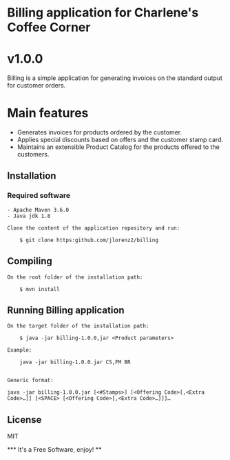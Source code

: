 # Billing application for Charlene's Coffee Corner
# v1.0.0

Billing is a simple application for generating invoices on the standard output for customer orders.

# Main features

  - Generates invoices for products ordered by the customer.
  - Applies special discounts based on offers and the customer stamp card.
  - Maintains an extensible Product Catalog for the products offered to the customers.
  

##   Installation

###  Required software

	- Apache Maven 3.6.0
    - Java jdk 1.8

	Clone the content of the application repository and run:

		$ git clone https:github.com/jlorenz2/billing

##  Compiling

	On the root folder of the installation path:
	
		$ mvn install

##  Running Billing application

	On the target folder of the installation path:
	
		$ java -jar billing-1.0.0,jar <Product parameters>
	
	Example:
		
		java -jar billing-1.0.0.jar CS,FM BR
		
	
	Generic format:
	
	java -jar billing-1.0.0.jar [<#Stamps>] [<Offering Code>[,<Extra Code>…]] [<SPACE> [<Offering Code>[,<Extra Code>…]]]…


License
----

MIT


*** It's a Free Software, enjoy! **

